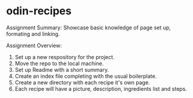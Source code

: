 # odin-recipes

Assignment Summary:
Showcase basic knowledge of page set up, formating and linking.

Assignment Overview:
1. Set up a new respository for the project.
2. Move the repo to the local machine.
3. Set up Readme with a short summary.
4. Create an index file completing with the usual boilerplate.
5. Create a new directory with each recipe it's own page.
6. Each recipe will have a picture, description, ingredients list and steps.